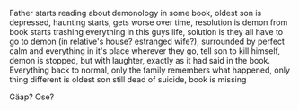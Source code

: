 Father starts reading about demonology in some book, oldest son is depressed, haunting starts, gets worse over time, resolution is demon from book starts trashing everything in this guys life, solution is they all have to go to demon (in relative's house? estranged wife?), surrounded by perfect calm and everything in it's place wherever they go, tell son to kill himself, demon is stopped, but with laughter, exactly as it had said in the book. Everything back to normal, only the family remembers what happened, only thing different is oldest son still dead of suicide, book is missing

G&auml;ap?
Ose?
